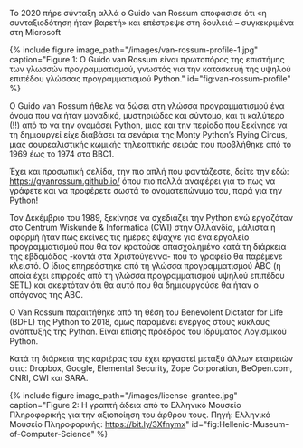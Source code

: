 Το 2020 πήρε σύνταξη αλλά ο Guido van Rossum αποφάσισε ότι «η συνταξιοδότηση ήταν βαρετή» 
και επέστρεψε στη δουλειά – συγκεκριμένα στη Microsoft

{% include figure image_path="/images/van-rossum-profile-1.jpg" 
caption="Figure 1: Ο Guido van Rossum είναι πρωτοπόρος της επιστήμης των γλωσσών προγραμματισμού, 
γνωστός για την κατασκευή της υψηλού επιπέδου γλώσσας προγραμματισμού Python." id="fig:van-rossum-profile" %}

Ο Guido van Rossum ήθελε να δώσει στη γλώσσα προγραμματισμού ένα όνομα που να ήταν μοναδικό,
μυστηριώδες και σύντομο, και τι καλύτερο (!!) από το να την ονομάσει Python, μιας και την 
περίοδο που ξεκίνησε να τη δημιουργεί είχε διαβάσει τα σενάρια της Monty Python’s Flying 
Circus, μιας σουρεαλιστικής κωμικής τηλεοπτικής σειράς που προβλήθηκε από το 1969 έως το 
1974 στο BBC1.

Έχει και προσωπική σελίδα, την πιο απλή που φαντάζεστε, δείτε την εδώ: 
https://gvanrossum.github.io/ όπου πιο πολλά αναφέρει για το πως να γράφετε και να 
προφέρετε σωστά το ονοματεπώνυμο του, παρά για την Python!

Τον Δεκέμβριο του 1989, ξεκίνησε να σχεδιάζει την Python ενώ εργαζόταν στο Centrum Wiskunde 
& Informatica (CWI) στην Ολλανδία, μάλιστα η αφορμή ήταν πως εκείνες τις ημέρες έψαχνε για 
ένα εργαλείο  προγραμματισμού που θα τον κρατούσε απασχολημένο κατά τη διάρκεια της εβδομάδας
-κοντά στα Χριστούγεννα- που το γραφείο θα παρέμενε κλειστό. Ο ίδιος επηρεάστηκε από τη γλώσσα 
προγραμματισμού ABC (η οποία έχει επιρροές από τη γλώσσα προγραμματισμού υψηλού επιπέδου SETL)
και σκεφτόταν ότι θα αυτό που θα δημιουργούσε θα ήταν ο απόγονος της ABC.

Ο Van Rossum παραιτήθηκε από τη θέση του Benevolent Dictator for Life (BDFL) της Python 
το 2018, όμως παραμένει ενεργός στους κύκλους ανάπτυξης της Python. Είναι επίσης πρόεδρος 
του Ιδρύματος Λογισμικού Python.

Κατά τη διάρκεια της καριέρας του έχει εργαστεί μεταξύ άλλων εταιρειών στις: Dropbox, 
Google, Elemental Security, Zope Corporation, BeOpen.com, CNRI, CWI και SARA.


{% include figure image_path="/images/license-grantee.jpg" 
caption="Figure 2: H γραπτή άδεια από το Ελληνικό Μουσείο Πληροφορικής για την αξιοποίηση
του άρθρου τους. Πηγή: Ελληνικό Μουσείο Πληροφορικής: https://bit.ly/3Xfnymx" id="fig:Hellenic-Museum-of-Computer-Science" %}


<!--
van-rossum-headshot:https://gvanrossum.github.io/images/guido-headshot-2019.jpg
van-rossum-profile:https://el.wikipedia.org/wiki/%CE%93%CE%BA%CE%AF%CE%BD%CF%84%CE%BF_%CE%B2%CE%B1%CE%BD_%CE%A1%CF%8C%CF%83%CF%83%CE%BF%CF%85%CE%BC
article from:https://elmp.gr/sansimera/gennithike-o-guido-van-rossum-dimioyrgos-tis-glossas-programmatismoy-python/?fbclid=IwAR1jc-etZMbZrTNw4frPM98iTiu7CbdOvgBWN_dDozRkgTesUwA1MNE4UEY

 -->